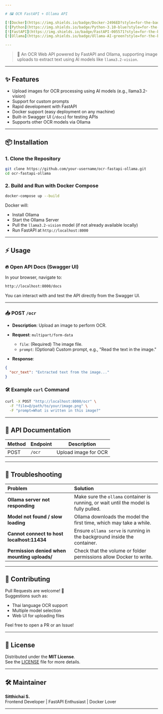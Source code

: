 ```yaml
---

# 🖼️ OCR FastAPI + Ollama API

[![Docker](https://img.shields.io/badge/Docker-2496ED?style=for-the-badge&logo=docker&logoColor=white)](https://www.docker.com/)
[![Python](https://img.shields.io/badge/Python-3.10-blue?style=for-the-badge&logo=python&logoColor=white)](https://www.python.org/)
[![FastAPI](https://img.shields.io/badge/FastAPI-005571?style=for-the-badge&logo=fastapi)](https://fastapi.tiangolo.com/)
[![Ollama](https://img.shields.io/badge/Ollama-AI-green?style=for-the-badge)](https://ollama.com/)

---
```


> 🚀 An OCR Web API powered by FastAPI and Ollama, supporting image uploads to extract text using AI models like `llama3.2-vision`.

---

## ✨ Features

- Upload images for OCR processing using AI models (e.g., llama3.2-vision)
- Support for custom prompts
- Rapid development with FastAPI
- Docker support (easy deployment on any machine)
- Built-in Swagger UI (`/docs`) for testing APIs
- Supports other OCR models via Ollama

---

## 📦 Installation

### 1. Clone the Repository

```bash
git clone https://github.com/your-username/ocr-fastapi-ollama.git
cd ocr-fastapi-ollama
```

### 2. Build and Run with Docker Compose

```bash
docker-compose up --build
```

Docker will:

- Install Ollama
- Start the Ollama Server
- Pull the `llama3.2-vision` model (if not already available locally)
- Run FastAPI at `http://localhost:8000`

---

## ⚡ Usage

### 🔥 Open API Docs (Swagger UI)

In your browser, navigate to:

```bash
http://localhost:8000/docs
```

You can interact with and test the API directly from the Swagger UI.

---

### 📥 POST `/ocr`

- **Description**: Upload an image to perform OCR.
- **Request**: `multipart/form-data`
  - `file`: (Required) The image file.
  - `prompt`: (Optional) Custom prompt, e.g., "Read the text in the image."

- **Response**:

```json
{
  "ocr_text": "Extracted text from the image..."
}
```

### 🛠 Example `curl` Command

```bash
curl -X POST "http://localhost:8000/ocr" \
  -F "file=@/path/to/your/image.png" \
  -F "prompt=What is written in this image?"
```

---

## 📖 API Documentation

| Method | Endpoint | Description         |
|--------|----------|---------------------|
| POST   | `/ocr`    | Upload image for OCR |

---

## 🐛 Troubleshooting

| Problem | Solution |
|:--------|:---------|
| **Ollama server not responding** | Make sure the `ollama` container is running, or wait until the model is fully pulled. |
| **Model not found / slow loading** | Ollama downloads the model the first time, which may take a while. |
| **Cannot connect to host localhost:11434** | Ensure `ollama serve` is running in the background inside the container. |
| **Permission denied when mounting uploads/** | Check that the volume or folder permissions allow Docker to write. |

---

## 🤝 Contributing

Pull Requests are welcome! 🎉  
Suggestions such as:

- Thai language OCR support
- Multiple model selection
- Web UI for uploading files

Feel free to open a PR or an Issue!

---

## 📜 License

Distributed under the **MIT License**.  
See the [LICENSE](LICENSE) file for more details.

---

## 🛠 Maintainer

**Sitthichai S.**  
Frontend Developer | FastAPI Enthusiast | Docker Lover

---